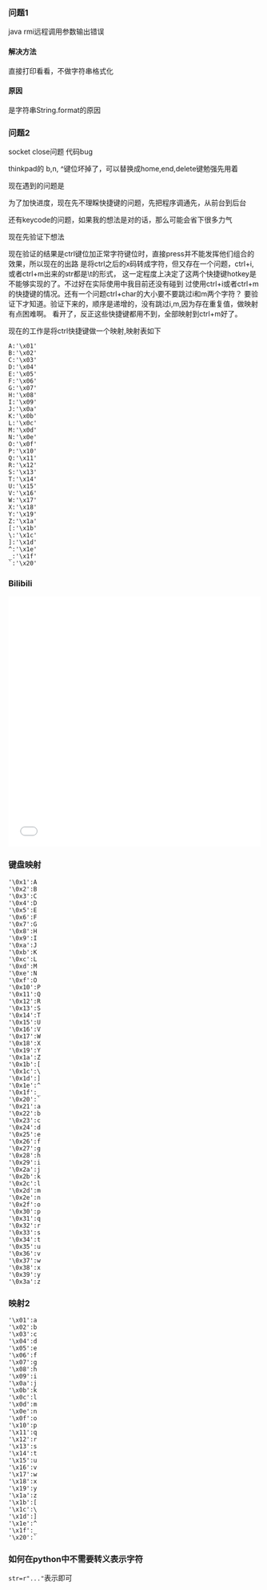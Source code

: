 ### 问题1
java rmi远程调用参数输出错误

#### 解决方法
直接打印看看，不做字符串格式化
#### 原因
是字符串String.format的原因

### 问题2
socket close问题 代码bug


thinkpad的 b,n, ^键位坏掉了，可以替换成home,end,delete键勉强先用着

现在遇到的问题是

为了加快进度，现在先不理睬快捷键的问题，先把程序调通先，从前台到后台

还有keycode的问题，如果我的想法是对的话，那么可能会省下很多力气

现在先验证下想法

现在验证的结果是ctrl键位加正常字符键位时，直接press并不能发挥他们组合的效果，所以现在的出路
是将ctrl之后的x码转成字符，但又存在一个问题，ctrl+i, 或者ctrl+m出来的str都是\t的形式，
这一定程度上决定了这两个快捷键hotkey是不能够实现的了。不过好在实际使用中我目前还没有碰到
过使用ctrl+i或者ctrl+m的快捷键的情况。还有一个问题ctrl+char的大小要不要跳过i和m两个字符？
要验证下才知道。验证下来的，顺序是递增的，没有跳过i,m,因为存在重复值，做映射有点困难啊。
看开了，反正这些快捷键都用不到，全部映射到ctrl+m好了。

现在的工作是将ctrl快捷键做一个映射,映射表如下
```
A:'\x01'
B:'\x02'
C:'\x03'
D:'\x04'
E:'\x05'
F:'\x06'
G:'\x07'
H:'\x08'
I:'\x09'
J:'\x0a'
K:'\x0b'
L:'\x0c'
M:'\x0d'
N:'\x0e'
O:'\x0f'
P:'\x10'
Q:'\x11'
R:'\x12'
S:'\x13'
T:'\x14'
U:'\x15'
V:'\x16'
W:'\x17'
X:'\x18'
Y:'\x19'
Z:'\x1a'
[:'\x1b'
\:'\x1c'
]:'\x1d'
^:'\x1e'
_:'\x1f'
`:'\x20'
```

### Bilibili
<iframe src="//player.bilibili.com/player.html?aid=668703765&bvid=BV15a4y1e7Kw&cid=207194579&page=1" scrolling="no" border="0" frameborder="no" framespacing="0" allowfullscreen="true" style="width:100%;height:500px"> </iframe>


### 键盘映射
```
'\0x1':A
'\0x2':B
'\0x3':C
'\0x4':D
'\0x5':E
'\0x6':F
'\0x7':G
'\0x8':H
'\0x9':I
'\0xa':J
'\0xb':K
'\0xc':L
'\0xd':M
'\0xe':N
'\0xf':O
'\0x10':P
'\0x11':Q
'\0x12':R
'\0x13':S
'\0x14':T
'\0x15':U
'\0x16':V
'\0x17':W
'\0x18':X
'\0x19':Y
'\0x1a':Z
'\0x1b':[
'\0x1c':\
'\0x1d':]
'\0x1e':^
'\0x1f':_
'\0x20':`
'\0x21':a
'\0x22':b
'\0x23':c
'\0x24':d
'\0x25':e
'\0x26':f
'\0x27':g
'\0x28':h
'\0x29':i
'\0x2a':j
'\0x2b':k
'\0x2c':l
'\0x2d':m
'\0x2e':n
'\0x2f':o
'\0x30':p
'\0x31':q
'\0x32':r
'\0x33':s
'\0x34':t
'\0x35':u
'\0x36':v
'\0x37':w
'\0x38':x
'\0x39':y
'\0x3a':z
```

### 映射2
```
'\x01':a
'\x02':b
'\x03':c
'\x04':d
'\x05':e
'\x06':f
'\x07':g
'\x08':h
'\x09':i
'\x0a':j
'\x0b':k
'\x0c':l
'\x0d':m
'\x0e':n
'\x0f':o
'\x10':p
'\x11':q
'\x12':r
'\x13':s
'\x14':t
'\x15':u
'\x16':v
'\x17':w
'\x18':x
'\x19':y
'\x1a':z
'\x1b':[
'\x1c':\
'\x1d':]
'\x1e':^
'\x1f':_
'\x20':`
```

### 如何在python中不需要转义表示字符
`str=r"..."`表示即可

